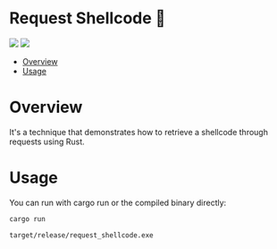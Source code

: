 # Request Shellcode 🦀

<p align="left">
        <a href="https://www.rust-lang.org/"><img src="https://img.shields.io/badge/made%20with-Rust-red"></a>
        <a href="#"><img src="https://img.shields.io/badge/platform-windows-blueviolet"></a>
</p>

- [Overview](#overview)
- [Usage](#usage)

# Overview

It's a technique that demonstrates how to retrieve a shellcode through requests using Rust.

# Usage

You can run with cargo run or the compiled binary directly:
```sh
cargo run
```
```sh
target/release/request_shellcode.exe
```